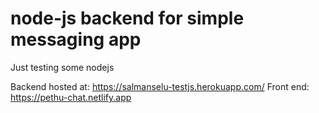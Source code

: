 # node-js backend for simple messaging app

Just testing some nodejs

Backend hosted at: https://salmanselu-testjs.herokuapp.com/
Front end: https://pethu-chat.netlify.app
